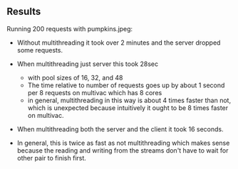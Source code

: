  Results
-------------
Running 200 requests with pumpkins.jpeg:

- Without multithreading it took over 2 minutes and the server dropped some requests.

- When multithreading just server this took 28sec
  - with pool sizes of 16, 32, and 48
  - The time relative to number of requests goes up by about 1 second per 8 requests on multivac
  which has 8 cores
  - in general, multithreading in this way is about 4 times faster than not, which is unexpected 
  because intuitively it ought to be 8 times faster on multivac.
  
- When multithreading both the server and the client it took 16 seconds.
 - In general, this is twice as fast as not multithreading which makes sense because the reading
 and writing from the streams don't have to wait for other pair to finish first.

